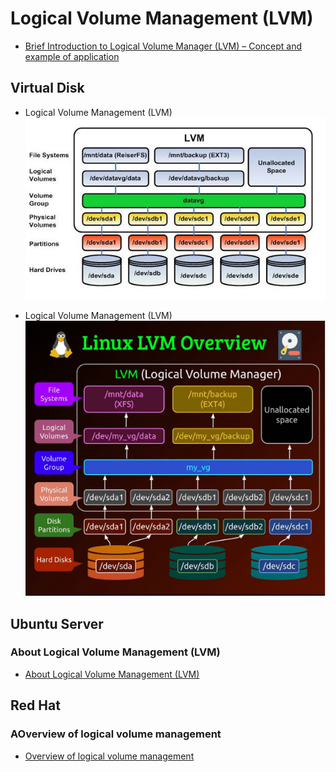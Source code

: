 # Logical Volume Management (LVM)
* [Brief Introduction to Logical Volume Manager (LVM) – Concept and example of application](https://www.brainupdaters.net/es/brief-introduction-logical-volumes-lv-concept-example-application-2/)

## Virtual Disk

* Logical Volume Management (LVM)
![LVM Overview](images/lvm.JPG)

* Logical Volume Management (LVM)
![Linux LVM Overview](images/lvm.PNG)

## Ubuntu Server

### About Logical Volume Management (LVM)

* [About Logical Volume Management (LVM)](https://ubuntu.com/server/docs/about-logical-volume-management-lvm)

## Red Hat

### AOverview of logical volume management

* [Overview of logical volume management](https://docs.redhat.com/en/documentation/red_hat_enterprise_linux/9/html/configuring_and_managing_logical_volumes/overview-of-logical-volume-management_configuring-and-managing-logical-volumes)


